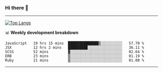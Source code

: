 ### Hi there 👋

-------
[![Top Langs](https://github-readme-stats.vercel.app/api/top-langs/?username=ashish-r)](https://github.com/anuraghazra/github-readme-stats)

📊 **Weekly development breakdown**
<!--START_SECTION:waka-->
```text
JavaScript   19 hrs 15 mins  ██████████████▒░░░░░░░░░░   57.70 % 
JSX          12 hrs 2 mins   █████████░░░░░░░░░░░░░░░░   36.11 % 
SCSS         52 mins         ▓░░░░░░░░░░░░░░░░░░░░░░░░   02.64 % 
ERB          23 mins         ▒░░░░░░░░░░░░░░░░░░░░░░░░   01.19 % 
Ruby         21 mins         ▒░░░░░░░░░░░░░░░░░░░░░░░░   01.08 % 
```
<!--END_SECTION:waka-->
-------

<!--
**ashish-r/ashish-r** is a ✨ _special_ ✨ repository because its `README.md` (this file) appears on your GitHub profile.

Here are some ideas to get you started:

- 🔭 I’m currently working on ...
- 🌱 I’m currently learning ...
- 👯 I’m looking to collaborate on ...
- 🤔 I’m looking for help with ...
- 💬 Ask me about ...
- 📫 How to reach me: ...
- 😄 Pronouns: ...
- ⚡ Fun fact: ...
-->

